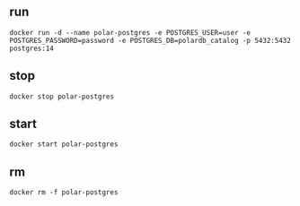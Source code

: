 ## run
`
docker run -d --name polar-postgres -e POSTGRES_USER=user -e POSTGRES_PASSWORD=password -e POSTGRES_DB=polardb_catalog -p 5432:5432 postgres:14
`
## stop
`
docker stop polar-postgres
`
## start
`
docker start polar-postgres
`

## rm
`
docker rm -f polar-postgres
`